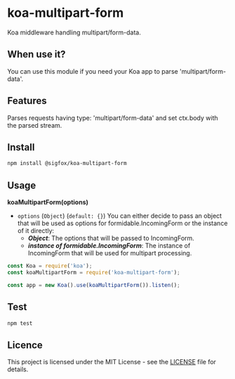 # koa-multipart-form

Koa middleware handling multipart/form-data.

## When use it?

You can use this module if you need your Koa app to parse 'multipart/form-data'.

## Features

Parses requests having type: 'multipart/form-data' and set ctx.body with the parsed stream.

## Install

```bash
npm install @sigfox/koa-multipart-form
```

## Usage

**koaMultipartForm(options)**

- `options` (`Object`) (`default: {}`) You can either decide to pass an object that will be used as options for formidable.IncomingForm or the instance of it directly:
  - ***Object***: The options that will be passed to IncomingForm.
  - ***instance of formidable.IncomingForm***: The instance of IncomingForm that will be used for multipart processing.

```javascript
const Koa = require('koa');
const koaMultipartForm = require('koa-multipart-form');

const app = new Koa().use(koaMultipartForm()).listen();
```

## Test

```bash
npm test
```

## Licence

This project is licensed under the MIT License - see the [LICENSE](https://github.com/sigfox/javascript/blob/master/LICENSE) file for details.
